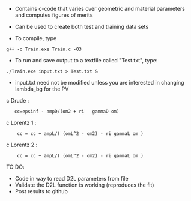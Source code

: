- Contains c-code that varies over geometric and material parameters and computes figures of merits
- Can be used to create both test and training data sets

- To compile, type

`g++ -o Train.exe Train.c -O3`

- To run and save output to a textfile called "Test.txt", type:

`./Train.exe input.txt > Test.txt &`

- input.txt need not be modified unless you are interested in changing lambda_bg for the PV

c Drude :

       cc=epsinf - ampD/(om2 + ri   gammaD om)
       
c Lorentz 1 :

        cc = cc + ampL/( (omL^2 - om2) - ri gammaL om )
        
c Lorentz 2 :

        cc = cc + ampL/( (omL^2 - om2) - ri gammaL om )
        
TO DO:
- Code in way to read D2L parameters from file
- Validate the D2L function is working (reproduces the fit)
- Post results to github
